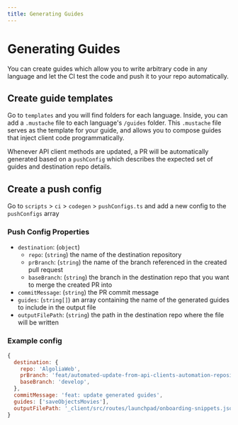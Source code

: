 ```yaml
---
title: Generating Guides
---
```


# Generating Guides

You can create guides which allow you to write arbitrary code in any language and let the CI test the code and push it to your repo automatically.

## Create guide templates

Go to `templates` and you will find folders for each language. Inside, you can add a `.mustache` file to each language's `/guides` folder. This `.mustache` file serves as the template for your guide, and allows you to compose guides that inject client code programmatically.

Whenever API client methods are updated, a PR will be automatically generated based on a `pushConfig` which describes the expected set of guides and destination repo details.

## Create a push config

Go to `scripts` > `ci` > `codegen` > `pushConfigs.ts` and add a new config to the `pushConfigs` array

### Push Config Properties

- `destination`: (`object`)
  - `repo`: (`string`) the name of the destination repository
  - `prBranch`: (`string`) the name of the branch referenced in the created pull request
  - `baseBranch`: (`string`) the branch in the destination repo that you want to merge the created PR into
- `commitMessage`: (`string`) the PR commit message
- `guides`: (`string[]`) an array containing the name of the generated guides to include in the output file
- `outputFilePath`: (`string`) the path in the destination repo where the file will be written

### Example config

```js
{
  destination: {
    repo: 'AlgoliaWeb',
    prBranch: 'feat/automated-update-from-api-clients-automation-repository',
    baseBranch: 'develop',
  },
  commitMessage: 'feat: update generated guides',
  guides: ['saveObjectsMovies'],
  outputFilePath: '_client/src/routes/launchpad/onboarding-snippets.json'
}
```
